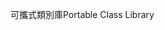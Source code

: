<span data-ttu-id="46e94-101">可攜式類別庫</span><span class="sxs-lookup"><span data-stu-id="46e94-101">Portable Class Library</span></span>